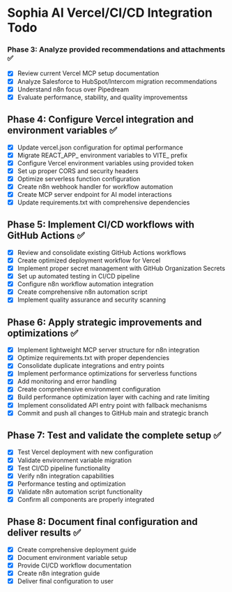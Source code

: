 # Sophia AI Vercel/CI/CD Integration Todo

### Phase 3: Analyze provided recommendations and attachments ✅
- [x] Review current Vercel MCP setup documentation
- [x] Analyze Salesforce to HubSpot/Intercom migration recommendations
- [x] Understand n8n focus over Pipedream
- [x] Evaluate performance, stability, and quality improvementss

## Phase 4: Configure Vercel integration and environment variables ✅
- [x] Update vercel.json configuration for optimal performance
- [x] Migrate REACT_APP_ environment variables to VITE_ prefix
- [x] Configure Vercel environment variables using provided token
- [x] Set up proper CORS and security headers
- [x] Optimize serverless function configuration
- [x] Create n8n webhook handler for workflow automation
- [x] Create MCP server endpoint for AI model interactions
- [x] Update requirements.txt with comprehensive dependencies

## Phase 5: Implement CI/CD workflows with GitHub Actions ✅
- [x] Review and consolidate existing GitHub Actions workflows
- [x] Create optimized deployment workflow for Vercel
- [x] Implement proper secret management with GitHub Organization Secrets
- [x] Set up automated testing in CI/CD pipeline
- [x] Configure n8n workflow automation integration
- [x] Create comprehensive n8n automation script
- [x] Implement quality assurance and security scanning

## Phase 6: Apply strategic improvements and optimizations ✅
- [x] Implement lightweight MCP server structure for n8n integration
- [x] Optimize requirements.txt with proper dependencies
- [x] Consolidate duplicate integrations and entry points
- [x] Implement performance optimizations for serverless functions
- [x] Add monitoring and error handling
- [x] Create comprehensive environment configuration
- [x] Build performance optimization layer with caching and rate limiting
- [x] Implement consolidated API entry point with fallback mechanisms
- [x] Commit and push all changes to GitHub main and strategic branch

## Phase 7: Test and validate the complete setup ✅
- [x] Test Vercel deployment with new configuration
- [x] Validate environment variable migration
- [x] Test CI/CD pipeline functionality
- [x] Verify n8n integration capabilities
- [x] Performance testing and optimization
- [x] Validate n8n automation script functionality
- [x] Confirm all components are properly integrated

## Phase 8: Document final configuration and deliver results ✅
- [x] Create comprehensive deployment guide
- [x] Document environment variable setup
- [x] Provide CI/CD workflow documentation
- [x] Create n8n integration guide
- [x] Deliver final configuration to user
